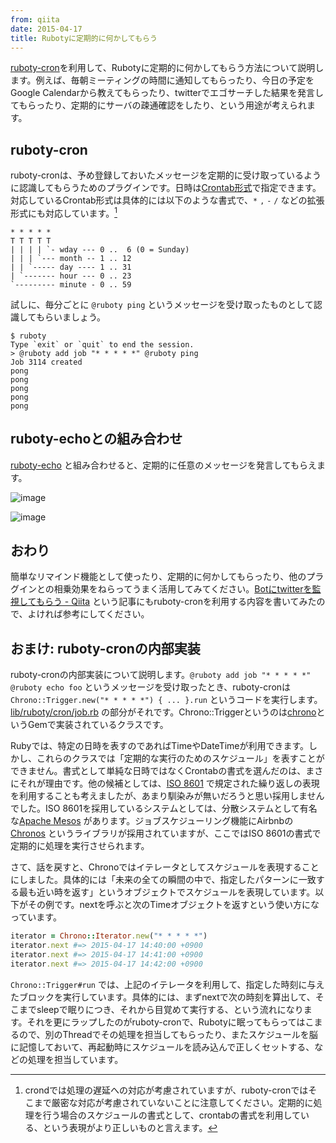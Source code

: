 ```yaml
---
from: qiita
date: 2015-04-17
title: Rubotyに定期的に何かしてもらう
---
```


[ruboty-cron](https://github.com/r7kamura/ruboty-cron)を利用して、Rubotyに定期的に何かしてもらう方法について説明します。例えば、毎朝ミーティングの時間に通知してもらったり、今日の予定をGoogle Calendarから教えてもらったり、twitterでエゴサーチした結果を発言してもらったり、定期的にサーバの疎通確認をしたり、という用途が考えられます。

## ruboty-cron
ruboty-cronは、予め登録しておいたメッセージを定期的に受け取っているように認識してもらうためのプラグインです。日時は[Crontab形式](http://ja.wikipedia.org/wiki/Crontab)で指定できます。対応しているCrontab形式は具体的には以下のような書式で、`*` `,` `-` `/` などの拡張形式にも対応しています。[^1]

[^1]: crondでは処理の遅延への対応が考慮されていますが、ruboty-cronではそこまで厳密な対応が考慮されていないことに注意してください。定期的に処理を行う場合のスケジュールの書式として、crontabの書式を利用している、という表現がより正しいものと言えます。

```
* * * * *
T T T T T
| | | | `- wday --- 0 ..  6 (0 = Sunday)
| | | `--- month -- 1 .. 12
| | `----- day ---- 1 .. 31
| `------- hour --- 0 .. 23
`--------- minute - 0 .. 59
```

試しに、毎分ごとに `@ruboty ping` というメッセージを受け取ったものとして認識してもらいましょう。

```
$ ruboty
Type `exit` or `quit` to end the session.
> @ruboty add job "* * * * *" @ruboty ping
Job 3114 created
pong
pong
pong
pong
pong
```

## ruboty-echoとの組み合わせ
[ruboty-echo](https://github.com/taiki45/ruboty-echo) と組み合わせると、定期的に任意のメッセージを発言してもらえます。

![image](https://qiita-image-store.s3.amazonaws.com/0/4365/64d46f18-33bc-a731-75f5-dc75b6912394.png)

![image](https://qiita-image-store.s3.amazonaws.com/0/4365/444cb4f3-14ea-ad47-244e-72af244c3f49.png)

## おわり
簡単なリマインド機能として使ったり、定期的に何かしてもらったり、他のプラグインとの相乗効果をねらってうまく活用してみてください。[Botにtwitterを監視してもらう - Qiita](http://qiita.com/r7kamura/items/f99d8bd5e6bc2af995ff) という記事にもruboty-cronを利用する内容を書いてみたので、よければ参考にしてください。

## おまけ: ruboty-cronの内部実装
ruboty-cronの内部実装について説明します。`@ruboty add job "* * * * *" @ruboty echo foo` というメッセージを受け取ったとき、ruboty-cronは `Chrono::Trigger.new("* * * * *") { ... }.run` というコードを実行します。[lib/ruboty/cron/job.rb](https://github.com/r7kamura/ruboty-cron/blob/cec18236930b3c40aeb53c2665faa415aba524eb/lib/ruboty/cron/job.rb#L11-L20) の部分がそれです。Chrono::Triggerというのは[chrono](https://github.com/r7kamura/chrono)というGemで実装されているクラスです。

Rubyでは、特定の日時を表すのであればTimeやDateTimeが利用できます。しかし、これらのクラスでは「定期的な実行のためのスケジュール」を表すことができません。書式として単純な日時ではなくCrontabの書式を選んだのは、まさにそれが理由です。他の候補としては、[ISO 8601](http://en.wikipedia.org/wiki/ISO_8601) で規定された繰り返しの表現を利用することも考えましたが、あまり馴染みが無いだろうと思い採用しませんでした。ISO 8601を採用しているシステムとしては、分散システムとして有名な[Apache Mesos](http://mesos.apache.org/) があります。ジョブスケジューリング機能にAirbnbの [Chronos](http://airbnb.github.io/chronos/) というライブラリが採用されていますが、ここではISO 8601の書式で定期的に処理を実行させられます。

さて、話を戻すと、Chronoではイテレータとしてスケジュールを表現することにしました。具体的には「未来の全ての瞬間の中で、指定したパターンに一致する最も近い時を返す」というオブジェクトでスケジュールを表現しています。以下がその例です。nextを呼ぶと次のTimeオブジェクトを返すという使い方になっています。

```rb
iterator = Chrono::Iterator.new("* * * * *")
iterator.next #=> 2015-04-17 14:40:00 +0900
iterator.next #=> 2015-04-17 14:41:00 +0900
iterator.next #=> 2015-04-17 14:42:00 +0900
```

`Chrono::Trigger#run` では、上記のイテレータを利用して、指定した時刻に与えたブロックを実行しています。具体的には、まずnextで次の時刻を算出して、そこまでsleepで眠りにつき、それから目覚めて実行する、という流れになります。それを更にラップしたのがruboty-cronで、Rubotyに眠ってもらってはこまるので、別のThreadでその処理を担当してもらったり、またスケジュールを脳に記憶しておいて、再起動時にスケジュールを読み込んで正しくセットする、などの処理を担当しています。
